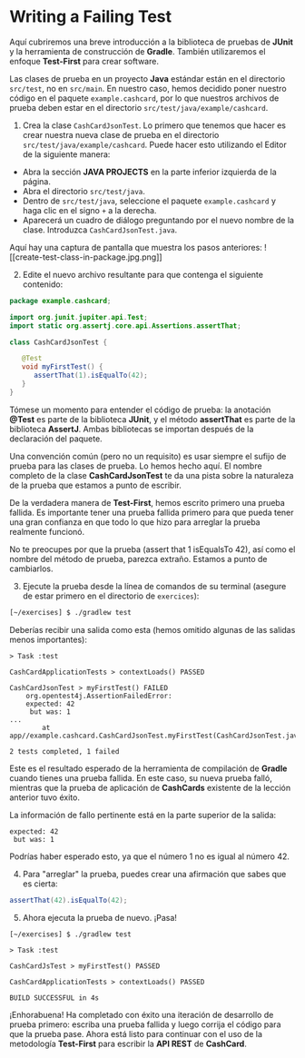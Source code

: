 # Writing a Failing Test
Aquí cubriremos una breve introducción a la biblioteca de pruebas de **JUnit** y la herramienta de construcción de **Gradle**. También utilizaremos el enfoque **Test-First** para crear software.

Las clases de prueba en un proyecto **Java** estándar están en el directorio `src/test`, no en `src/main`. En nuestro caso, hemos decidido poner nuestro código en el paquete `example.cashcard`, por lo que nuestros archivos de prueba deben estar en el directorio `src/test/java/example/cashcard`.

1. Crea la clase `CashCardJsonTest`.
Lo primero que tenemos que hacer es crear nuestra nueva clase de prueba en el directorio `src/test/java/example/cashcard`.
Puede hacer esto utilizando el Editor de la siguiente manera:
- Abra la sección **JAVA PROJECTS** en la parte inferior izquierda de la página.
- Abra el directorio `src/test/java`.
- Dentro de `src/test/java`, seleccione el paquete `example.cashcard` y haga clic en el signo `+` a la derecha.
- Aparecerá un cuadro de diálogo preguntando por el nuevo nombre de la clase. Introduzca `CashCardJsonTest.java`.

Aquí hay una captura de pantalla que muestra los pasos anteriores:
![[create-test-class-in-package.jpg.png]]

2. Edite el nuevo archivo resultante para que contenga el siguiente contenido:
```java
package example.cashcard;

import org.junit.jupiter.api.Test;
import static org.assertj.core.api.Assertions.assertThat;

class CashCardJsonTest {

   @Test
   void myFirstTest() {
      assertThat(1).isEqualTo(42);
   }
}
```

Tómese un momento para entender el código de prueba: la anotación **@Test** es parte de la biblioteca **JUnit**, y el método **assertThat** es parte de la biblioteca **AssertJ**. Ambas bibliotecas se importan después de la declaración del paquete.

Una convención común (pero no un requisito) es usar siempre el sufijo de prueba para las clases de prueba. Lo hemos hecho aquí. El nombre completo de la clase **CashCardJsonTest** te da una pista sobre la naturaleza de la prueba que estamos a punto de escribir.

De la verdadera manera de **Test-First**, hemos escrito primero una prueba fallida. Es importante tener una prueba fallida primero para que pueda tener una gran confianza en que todo lo que hizo para arreglar la prueba realmente funcionó.

No te preocupes por que la prueba (assert that 1 isEqualsTo 42), así como el nombre del método de prueba, parezca extraño. Estamos a punto de cambiarlos.

3. Ejecute la prueba desde la línea de comandos de su terminal (asegure de estar primero en el directorio de `exercices`):
```bash
[~/exercises] $ ./gradlew test
```
Deberías recibir una salida como esta (hemos omitido algunas de las salidas menos importantes):
```shell
> Task :test

CashCardApplicationTests > contextLoads() PASSED

CashCardJsonTest > myFirstTest() FAILED
    org.opentest4j.AssertionFailedError:
    expected: 42
     but was: 1
...
        at app//example.cashcard.CashCardJsonTest.myFirstTest(CashCardJsonTest.java:11)

2 tests completed, 1 failed
```
Este es el resultado esperado de la herramienta de compilación de **Gradle** cuando tienes una prueba fallida. En este caso, su nueva prueba falló, mientras que la prueba de aplicación de **CashCards** existente de la lección anterior tuvo éxito.

La información de fallo pertinente está en la parte superior de la salida:
```shell
expected: 42
 but was: 1
```

Podrías haber esperado esto, ya que el número 1 no es igual al número 42.

4. Para "arreglar" la prueba, puedes crear una afirmación que sabes que es cierta:
```java
assertThat(42).isEqualTo(42);
```

5. Ahora ejecuta la prueba de nuevo. ¡Pasa!
```shell
[~/exercises] $ ./gradlew test

> Task :test

CashCardJsTest > myFirstTest() PASSED

CashCardApplicationTests > contextLoads() PASSED

BUILD SUCCESSFUL in 4s
```

¡Enhorabuena! Ha completado con éxito una iteración de desarrollo de prueba primero: escriba una prueba fallida y luego corrija el código para que la prueba pase. Ahora está listo para continuar con el uso de la metodología **Test-First** para escribir la **API REST** de **CashCard**.